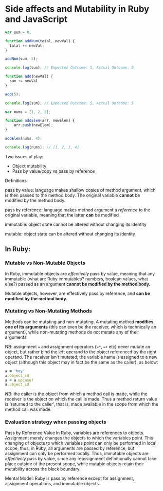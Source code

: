 # Side affects and Mutability in Ruby and JavaScript



```javascript
var sum = 0;

function addNum(total, newVal) {
  total += newVal;
}

addNum(sum, 5);

console.log(sum); // Expected Outcome: 5, Actual Outcome: 0

function add(newVal) {
  sum += newVal
}

add(5);

console.log(sum); // Expected Outcome: 5, Actual Outcome: 5

var nums = [1, 2, 3];

function addElem(arr, newElem) {
    arr.push(newElem);
}

addElem(nums, 4);

console.log(nums); // [1, 2, 3, 4]
```

Two issues at play:

- Object mutability
- Pass by value/copy vs pass by reference

Definitions:

pass by value: language makes shallow copies of method argument, which is then passed to the method body.  The original variable **cannot** be modified by the method body.

pass by reference: language makes method argument a *reference* to the original variable, meaning that the latter **can** be modified 

immutable: object state cannot be altered without changing its identity

mutable: object state can be altered without changing its identity

## In Ruby:

### Mutable vs Non-Mutable Objects

In Ruby, immutable objects are *effectively* pass by value, meaning that any immutable (what are Ruby immutables? numbers, boolean values, what else?) passed as an argument **cannot be modified by the method body.**

Mutable objects, however, are effectively pass by reference, and **can be modified by the method body.**

### Mutating vs Non-Mutating Methods

Methods can be mutating and non-mutating.  A mutating method **modifies one of its arguments** (this can even be the receiver, which is technically an argument), while non-mutating methods do not mutate any of their arguments.

NB: assignment `=` and assignment operators (`=*`, `=+` etc) never mutate an object, but rather bind the left operand to the object referenced by the right operand.  The receiver isn't mutated; the variable name is assigned to a new object (although this object may in fact be the same as the caller), as below:

```ruby
a = 'hey'
a.object_id
a = a.upcase!
a.object_id
```

NB: the caller is the object from which a method call is made, while the receiver is the object *on* which the call is made.  Thus a method return value is 'returned to the caller', that is, made available in the scope from which the method call was made.

### Evaluation strategy when passing objects

Pass by Reference Value
In Ruby, variables are references to objects.  Assignment merely changes the objects to which the variables point.  This changing of objects to which variables point can only be performed in local scope; thus, in Ruby, all arguments are passed by reference, but assignment can only be performed locally.  Thus, immutable objects are *effectively* pass by value, since any reassignment definitionally cannot take place outside of the present scope, while mutable objects retain their mutability across the block boundary.

Mental Model:
Ruby is pass by reference except for assignment, assignment operations, and immutable objects.

